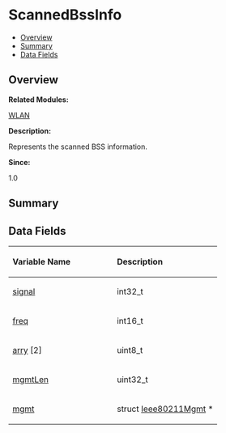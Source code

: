 # ScannedBssInfo<a name="ZH-CN_TOPIC_0000001054479603"></a>

-   [Overview](#section1536667015165636)
-   [Summary](#section364452738165636)
-   [Data Fields](#pub-attribs)

## **Overview**<a name="section1536667015165636"></a>

**Related Modules:**

[WLAN](WLAN.md)

**Description:**

Represents the scanned BSS information. 

**Since:**

1.0

## **Summary**<a name="section364452738165636"></a>

## Data Fields<a name="pub-attribs"></a>

<a name="table748712838165636"></a>
<table><thead align="left"><tr id="row569146697165636"><th class="cellrowborder" valign="top" width="50%" id="mcps1.1.3.1.1"><p id="p1387192961165636"><a name="p1387192961165636"></a><a name="p1387192961165636"></a>Variable Name</p>
</th>
<th class="cellrowborder" valign="top" width="50%" id="mcps1.1.3.1.2"><p id="p807257238165636"><a name="p807257238165636"></a><a name="p807257238165636"></a>Description</p>
</th>
</tr>
</thead>
<tbody><tr id="row1994404656165636"><td class="cellrowborder" valign="top" width="50%" headers="mcps1.1.3.1.1 "><p id="p697504402165636"><a name="p697504402165636"></a><a name="p697504402165636"></a><a href="WLAN.md#ga20f18f7993df9723a0f3e7520ae715e2">signal</a></p>
</td>
<td class="cellrowborder" valign="top" width="50%" headers="mcps1.1.3.1.2 "><p id="p397307493165636"><a name="p397307493165636"></a><a name="p397307493165636"></a>int32_t </p>
</td>
</tr>
<tr id="row381101722165636"><td class="cellrowborder" valign="top" width="50%" headers="mcps1.1.3.1.1 "><p id="p319462368165636"><a name="p319462368165636"></a><a name="p319462368165636"></a><a href="WLAN.md#ga9489887bd02837a40e9560f1a4acd211">freq</a></p>
</td>
<td class="cellrowborder" valign="top" width="50%" headers="mcps1.1.3.1.2 "><p id="p999174161165636"><a name="p999174161165636"></a><a name="p999174161165636"></a>int16_t </p>
</td>
</tr>
<tr id="row2004425608165636"><td class="cellrowborder" valign="top" width="50%" headers="mcps1.1.3.1.1 "><p id="p573641744165636"><a name="p573641744165636"></a><a name="p573641744165636"></a><a href="WLAN.md#ga6d31899685b7a552a5322e93b0ffd972">arry</a> [2]</p>
</td>
<td class="cellrowborder" valign="top" width="50%" headers="mcps1.1.3.1.2 "><p id="p632155639165636"><a name="p632155639165636"></a><a name="p632155639165636"></a>uint8_t </p>
</td>
</tr>
<tr id="row203085988165636"><td class="cellrowborder" valign="top" width="50%" headers="mcps1.1.3.1.1 "><p id="p298927015165636"><a name="p298927015165636"></a><a name="p298927015165636"></a><a href="WLAN.md#gaa40e6cfe80596087c25e256215123890">mgmtLen</a></p>
</td>
<td class="cellrowborder" valign="top" width="50%" headers="mcps1.1.3.1.2 "><p id="p1464509796165636"><a name="p1464509796165636"></a><a name="p1464509796165636"></a>uint32_t </p>
</td>
</tr>
<tr id="row604338530165636"><td class="cellrowborder" valign="top" width="50%" headers="mcps1.1.3.1.1 "><p id="p33951463165636"><a name="p33951463165636"></a><a name="p33951463165636"></a><a href="WLAN.md#ga345b0140ecaa55ffc7c85bf96548efc9">mgmt</a></p>
</td>
<td class="cellrowborder" valign="top" width="50%" headers="mcps1.1.3.1.2 "><p id="p2079469347165636"><a name="p2079469347165636"></a><a name="p2079469347165636"></a>struct <a href="Ieee80211Mgmt.md">Ieee80211Mgmt</a> * </p>
</td>
</tr>
</tbody>
</table>


